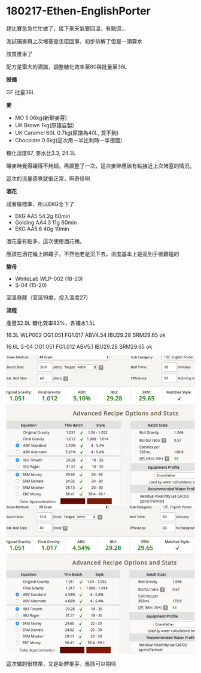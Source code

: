 # 180217-Ethen-EnglishPorter

趕比賽急急忙忙做了，接下來天氣要回溫，有點囧...

測試碾麥與上次堵塞是怎麼回事，初步排解了但是一頭霧水

該買推車了

配方是雷大的酒譜，調整糖化效率至80與批量至36L

**設備**

GF 批量36L

**麥**

* MO 5.06kg(新鮮麥芽)
* UK Brown 1kg(原譜自製)
* UK Caramel 60L 0.7kg(原譜為40L, 買不到)
* Chocolate 0.6kg(這次用一半比利時一半德國)

糖化溫度67, 麥水比3.3, 24.3L

碾麥時覺得碾得不夠細，再調整了一次，這次麥碎應該有點接近上次堵塞的情況。

這次的流量感覺就很正常，啊奇怪咧

**酒花**

試著做標準，所以EKG全下了

* EKG AA5 54.2g 60min
* Golding AA4.3 11g 60min 
* EKG AA5.6 40g 10min

酒花量有點多，這次使用酒花桶。

應該在酒花桶上綁繩子，不然他老是沉下去，溫度基本上是高到手很難碰的

**酵母**

* WhiteLab WLP-002 (18-20)
* S-04 (15-20)

室溫發酵（室溫19度，投入溫度27）

**流程**

產量32.9L 糖化效率83%，各補水1.5L

16.3L WLP002 OG1.051 FG1.017 ABV4.54 IBU29.28 SRM29.65 ok

16.6L S-04   OG1.051 FG1.012 ABV5.1  IBU29.28 SRM29.65 ok

![](../img/test102.png)
![](../img/test103.png)

這次做的很標準，又是新鮮麥芽，應該可以期待



